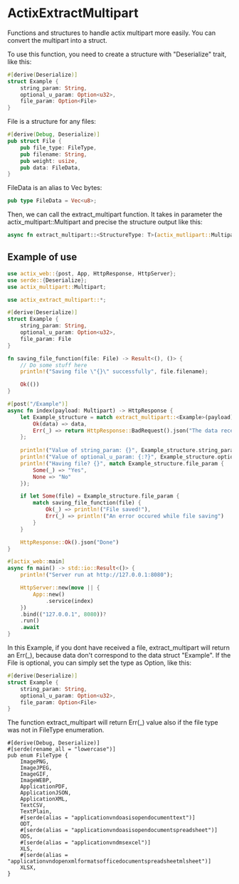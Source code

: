 # ActixExtractMultipart
Functions and structures to handle actix multipart more easily. You can convert the multipart into a struct.

To use this function, you need to create a structure with "Deserialize" trait, like this:
```rust
#[derive(Deserialize)]
struct Example {
    string_param: String,
    optional_u_param: Option<u32>,
    file_param: Option<File>
}
```
File is a structure for any files:
```rust
#[derive(Debug, Deserialize)]
pub struct File {
    pub file_type: FileType,
    pub filename: String,
    pub weight: usize,
    pub data: FileData,
}
```
FileData is an alias to Vec<u8> bytes:
```rust
pub type FileData = Vec<u8>;
```
Then, we can call the extract_multipart function. It takes in parameter the actix_multipart::Multipart and precise the structure output like this:
    
```rust
async fn extract_multipart::<StructureType: T>(actix_mutlipart::Multipart) -> Result<T, _>
```

## Example of use
```rust
use actix_web::{post, App, HttpResponse, HttpServer};
use serde::{Deserialize};
use actix_multipart::Multipart;

use actix_extract_multipart::*;

#[derive(Deserialize)]
struct Example {
    string_param: String,
    optional_u_param: Option<u32>,
    file_param: File
}

fn saving_file_function(file: File) -> Result<(), ()> {
    // Do some stuff here
    println!("Saving file \"{}\" successfully", file.filename);

    Ok(())
}

#[post("/Example")]
async fn index(payload: Multipart) -> HttpResponse {
    let Example_structure = match extract_multipart::<Example>(payload).await {
        Ok(data) => data,
        Err(_) => return HttpResponse::BadRequest().json("The data received does not correspond to those expected")
    };
    
    println!("Value of string_param: {}", Example_structure.string_param);
    println!("Value of optional_u_param: {:?}", Example_structure.optional_u_param);
    println!("Having file? {}", match Example_structure.file_param {
        Some(_) => "Yes",
        None => "No"
    });

    if let Some(file) = Example_structure.file_param {
        match saving_file_function(file) {
            Ok(_) => println!("File saved!"),
            Err(_) => println!("An error occured while file saving")
        }
    }

    HttpResponse::Ok().json("Done")
}

#[actix_web::main]
async fn main() -> std::io::Result<()> {
    println!("Server run at http://127.0.0.1:8080");

    HttpServer::new(move || {
        App::new()
            .service(index)
    })
    .bind(("127.0.0.1", 8080))?
    .run()
    .await
}
```
In this Example, if you dont have received a file, extract_multipart will return an Err(_), because data don't correspond to the data struct "Example".
If the File is optional, you can simply set the type as Option<File>, like this:
```rust
#[derive(Deserialize)]
struct Example {
    string_param: String,
    optional_u_param: Option<u32>,
    file_param: Option<File>
}
```
The function extract_multipart will return Err(_) value also if the file type was not in FileType enumeration.
```
#[derive(Debug, Deserialize)]
#[serde(rename_all = "lowercase")]
pub enum FileType {
    ImagePNG,
    ImageJPEG,
    ImageGIF,
    ImageWEBP,
    ApplicationPDF,
    ApplicationJSON,
    ApplicationXML,
    TextCSV,
    TextPlain,
    #[serde(alias = "applicationvndoasisopendocumenttext")]
    ODT,
    #[serde(alias = "applicationvndoasisopendocumentspreadsheet")]
    ODS,
    #[serde(alias = "applicationvndmsexcel")]
    XLS,
    #[serde(alias = "applicationvndopenxmlformatsofficedocumentspreadsheetmlsheet")]
    XLSX,
}
```
